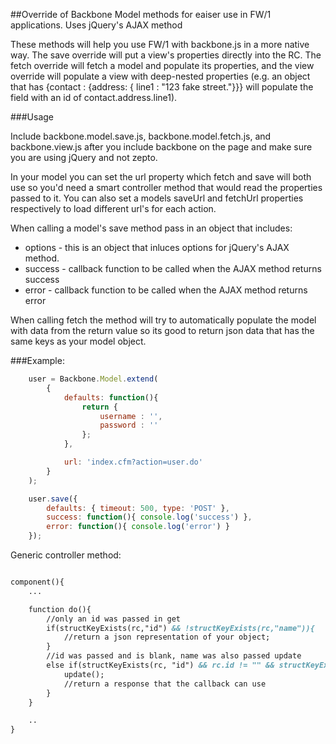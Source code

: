 ##Override of Backbone Model methods for eaiser use in FW/1 applications.  Uses jQuery's AJAX method

These methods will help you use FW/1 with backbone.js in a more native way.  The save override will put a view's properties directly into the RC.   The fetch override will fetch a model and populate its properties, and the view override will populate a view with deep-nested properties (e.g. an object that has {contact : {address: { line1 : "123 fake street."}}} will populate the field with an id of contact.address.line1).

###Usage

Include backbone.model.save.js, backbone.model.fetch.js, and backbone.view.js after you include backbone on the page and make sure you are using jQuery and not zepto.

In your model you can set the url property which fetch and save will both use so you'd need a smart controller method that would read the properties passed to it. You can also set a models saveUrl and fetchUrl properties respectively to load different url's for each action.  

When calling a model's save method pass in an object that includes:
* options - this is an object that inluces options for jQuery's AJAX method.
* success - callback function to be called when the AJAX method returns success
* error - callback function to be called when the AJAX method returns error


When calling fetch the method will try to automatically populate the model with data from the return value so its good to return json data that has the same keys as your model object.

###Example:

```js
	user = Backbone.Model.extend(
		{
			defaults: function(){
				return {
					username : '',
					password : ''
				};
			},

			url: 'index.cfm?action=user.do'
		}
	);

	user.save({
		defaults: { timeout: 500, type: 'POST' },
		success: function(){ console.log('success') },
		error: function(){ console.log('error') }
	});
```

Generic controller method:

```cfm

component(){
	...

	function do(){
		//only an id was passed in get
		if(structKeyExists(rc,"id") && !structKeyExists(rc,"name")){
			//return a json representation of your object;
		}
		//id was passed and is blank, name was also passed update
		else if(structKeyExists(rc, "id") && rc.id != "" && structKeyExists(rc,"name")){
			update();
			//return a response that the callback can use
		}
	}

	..
}

```